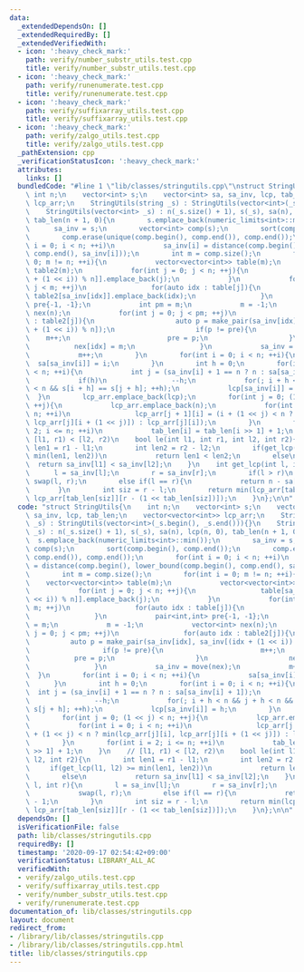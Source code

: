 ```yaml
---
data:
  _extendedDependsOn: []
  _extendedRequiredBy: []
  _extendedVerifiedWith:
  - icon: ':heavy_check_mark:'
    path: verify/number_substr_utils.test.cpp
    title: verify/number_substr_utils.test.cpp
  - icon: ':heavy_check_mark:'
    path: verify/runenumerate.test.cpp
    title: verify/runenumerate.test.cpp
  - icon: ':heavy_check_mark:'
    path: verify/suffixarray_utils.test.cpp
    title: verify/suffixarray_utils.test.cpp
  - icon: ':heavy_check_mark:'
    path: verify/zalgo_utils.test.cpp
    title: verify/zalgo_utils.test.cpp
  _pathExtension: cpp
  _verificationStatusIcon: ':heavy_check_mark:'
  attributes:
    links: []
  bundledCode: "#line 1 \"lib/classes/stringutils.cpp\"\nstruct StringUtils{\n   \
    \ int n;\n    vector<int> s;\n    vector<int> sa, sa_inv, lcp, tab_len;\n    vector<vector<int>>\
    \ lcp_arr;\n    StringUtils(string _s) : StringUtils(vector<int>(_s.begin(), _s.end())){}\n\
    \    StringUtils(vector<int> _s) : n(_s.size() + 1), s(_s), sa(n), lcp(n, 0),\
    \ tab_len(n + 1, 0){\n        s.emplace_back(numeric_limits<int>::min());\n  \
    \      sa_inv = s;\n        vector<int> comp(s);\n        sort(comp.begin(), comp.end());\n\
    \        comp.erase(unique(comp.begin(), comp.end()), comp.end());\n        for(int\
    \ i = 0; i < n; ++i)\n            sa_inv[i] = distance(comp.begin(), lower_bound(comp.begin(),\
    \ comp.end(), sa_inv[i]));\n        int m = comp.size();\n        for(int i =\
    \ 0; m != n; ++i){\n            vector<vector<int>> table(m);\n            vector<vector<int>>\
    \ table2(m);\n            for(int j = 0; j < n; ++j){\n                table[sa_inv[(j\
    \ + (1 << i)) % n]].emplace_back(j);\n            }\n            for(int j = 0;\
    \ j < m; ++j)\n                for(auto idx : table[j]){\n                   \
    \ table2[sa_inv[idx]].emplace_back(idx);\n                }\n            pair<int,int>\
    \ pre{-1, -1};\n            int pm = m;\n            m = -1;\n            vector<int>\
    \ nex(n);\n            for(int j = 0; j < pm; ++j)\n                for(auto idx\
    \ : table2[j]){\n                    auto p = make_pair(sa_inv[idx], sa_inv[(idx\
    \ + (1 << i)) % n]);\n                    if(p != pre){\n                    \
    \    m++;\n                        pre = p;\n                    }\n         \
    \           nex[idx] = m;\n                }\n            sa_inv = move(nex);\n\
    \            m++;\n        }\n        for(int i = 0; i < n; ++i){\n          \
    \  sa[sa_inv[i]] = i;\n        }\n        int h = 0;\n        for(int i = 0; i\
    \ < n; ++i){\n            int j = (sa_inv[i] + 1 == n ? n : sa[sa_inv[i] + 1]);\n\
    \            if(h)\n                --h;\n            for(; i + h < n && j + h\
    \ < n && s[i + h] == s[j + h]; ++h);\n            lcp[sa_inv[i]] = h;\n      \
    \  }\n        lcp_arr.emplace_back(lcp);\n        for(int j = 0; (1 << j) < n;\
    \ ++j){\n            lcp_arr.emplace_back(n);\n            for(int i = 0; i <\
    \ n; ++i)\n                lcp_arr[j + 1][i] = (i + (1 << j) < n ? min(lcp_arr[j][i],\
    \ lcp_arr[j][i + (1 << j)]) : lcp_arr[j][i]);\n        }\n        for(int i =\
    \ 2; i <= n; ++i)\n            tab_len[i] = tab_len[i >> 1] + 1;\n    }\n    //\
    \ [l1, r1) < [l2, r2)\n    bool le(int l1, int r1, int l2, int r2){\n        int\
    \ len1 = r1 - l1;\n        int len2 = r2 - l2;\n        if(get_lcp(l1, l2) >=\
    \ min(len1, len2))\n            return len1 < len2;\n        else\n          \
    \  return sa_inv[l1] < sa_inv[l2];\n    }\n    int get_lcp(int l, int r){\n  \
    \      l = sa_inv[l];\n        r = sa_inv[r];\n        if(l > r)\n           \
    \ swap(l, r);\n        else if(l == r){\n            return n - sa[l] - 1;\n \
    \       }\n        int siz = r - l;\n        return min(lcp_arr[tab_len[siz]][l],\
    \ lcp_arr[tab_len[siz]][r - (1 << tab_len[siz])]);\n    }\n};\n\n"
  code: "struct StringUtils{\n    int n;\n    vector<int> s;\n    vector<int> sa,\
    \ sa_inv, lcp, tab_len;\n    vector<vector<int>> lcp_arr;\n    StringUtils(string\
    \ _s) : StringUtils(vector<int>(_s.begin(), _s.end())){}\n    StringUtils(vector<int>\
    \ _s) : n(_s.size() + 1), s(_s), sa(n), lcp(n, 0), tab_len(n + 1, 0){\n      \
    \  s.emplace_back(numeric_limits<int>::min());\n        sa_inv = s;\n        vector<int>\
    \ comp(s);\n        sort(comp.begin(), comp.end());\n        comp.erase(unique(comp.begin(),\
    \ comp.end()), comp.end());\n        for(int i = 0; i < n; ++i)\n            sa_inv[i]\
    \ = distance(comp.begin(), lower_bound(comp.begin(), comp.end(), sa_inv[i]));\n\
    \        int m = comp.size();\n        for(int i = 0; m != n; ++i){\n        \
    \    vector<vector<int>> table(m);\n            vector<vector<int>> table2(m);\n\
    \            for(int j = 0; j < n; ++j){\n                table[sa_inv[(j + (1\
    \ << i)) % n]].emplace_back(j);\n            }\n            for(int j = 0; j <\
    \ m; ++j)\n                for(auto idx : table[j]){\n                    table2[sa_inv[idx]].emplace_back(idx);\n\
    \                }\n            pair<int,int> pre{-1, -1};\n            int pm\
    \ = m;\n            m = -1;\n            vector<int> nex(n);\n            for(int\
    \ j = 0; j < pm; ++j)\n                for(auto idx : table2[j]){\n          \
    \          auto p = make_pair(sa_inv[idx], sa_inv[(idx + (1 << i)) % n]);\n  \
    \                  if(p != pre){\n                        m++;\n             \
    \           pre = p;\n                    }\n                    nex[idx] = m;\n\
    \                }\n            sa_inv = move(nex);\n            m++;\n      \
    \  }\n        for(int i = 0; i < n; ++i){\n            sa[sa_inv[i]] = i;\n  \
    \      }\n        int h = 0;\n        for(int i = 0; i < n; ++i){\n          \
    \  int j = (sa_inv[i] + 1 == n ? n : sa[sa_inv[i] + 1]);\n            if(h)\n\
    \                --h;\n            for(; i + h < n && j + h < n && s[i + h] ==\
    \ s[j + h]; ++h);\n            lcp[sa_inv[i]] = h;\n        }\n        lcp_arr.emplace_back(lcp);\n\
    \        for(int j = 0; (1 << j) < n; ++j){\n            lcp_arr.emplace_back(n);\n\
    \            for(int i = 0; i < n; ++i)\n                lcp_arr[j + 1][i] = (i\
    \ + (1 << j) < n ? min(lcp_arr[j][i], lcp_arr[j][i + (1 << j)]) : lcp_arr[j][i]);\n\
    \        }\n        for(int i = 2; i <= n; ++i)\n            tab_len[i] = tab_len[i\
    \ >> 1] + 1;\n    }\n    // [l1, r1) < [l2, r2)\n    bool le(int l1, int r1, int\
    \ l2, int r2){\n        int len1 = r1 - l1;\n        int len2 = r2 - l2;\n   \
    \     if(get_lcp(l1, l2) >= min(len1, len2))\n            return len1 < len2;\n\
    \        else\n            return sa_inv[l1] < sa_inv[l2];\n    }\n    int get_lcp(int\
    \ l, int r){\n        l = sa_inv[l];\n        r = sa_inv[r];\n        if(l > r)\n\
    \            swap(l, r);\n        else if(l == r){\n            return n - sa[l]\
    \ - 1;\n        }\n        int siz = r - l;\n        return min(lcp_arr[tab_len[siz]][l],\
    \ lcp_arr[tab_len[siz]][r - (1 << tab_len[siz])]);\n    }\n};\n\n"
  dependsOn: []
  isVerificationFile: false
  path: lib/classes/stringutils.cpp
  requiredBy: []
  timestamp: '2020-09-17 02:54:42+09:00'
  verificationStatus: LIBRARY_ALL_AC
  verifiedWith:
  - verify/zalgo_utils.test.cpp
  - verify/suffixarray_utils.test.cpp
  - verify/number_substr_utils.test.cpp
  - verify/runenumerate.test.cpp
documentation_of: lib/classes/stringutils.cpp
layout: document
redirect_from:
- /library/lib/classes/stringutils.cpp
- /library/lib/classes/stringutils.cpp.html
title: lib/classes/stringutils.cpp
---
```

